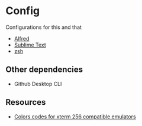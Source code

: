 # Config
Configurations for this and that

- [Alfred](https://www.alfredapp.com/)
- [Sublime Text](https://www.sublimetext.com/)
- [zsh](http://zsh.sourceforge.net/)

## Other dependencies
- Github Desktop CLI

## Resources
- [Colors codes for xterm 256 compatible emulators](https://upload.wikimedia.org/wikipedia/commons/1/15/Xterm_256color_chart.svg)
